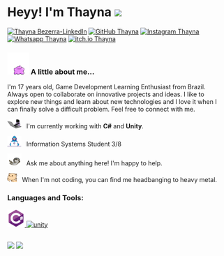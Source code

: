 <h1 align="left">Heyy! I'm Thayna <img src="https://media.giphy.com/media/mGcNjsfWAjY5AEZNw6/giphy.gif" width="60"></h1>

[![Thayna Bezerra-LinkedIn](https://img.shields.io/badge/-thaynabezerra-white?style=flat-square&logo=Linkedin&logoColor=black&link=https://www.linkedin.com/in/thayna-bezerra-a44a23181/)](https://www.linkedin.com/in/thayna-bezerra-a44a23181/)   [![GitHub Thayna](https://img.shields.io/github/followers/thayna-bezerra?label=follow&style=social)](https://github.com/thayna-bezerra)   [![Instagram Thayna](https://img.shields.io/badge/-th.rummer-white?style=flat-square&logo=Instagram&logoColor=black)](https://www.instagram.com/th.rummer/)   [![Whatsapp Thayna](https://img.shields.io/badge/-WhatsApp-white?style=flat-square&logo=whatsapp&logoColor=black)](https://api.whatsapp.com/send?phone=5599984816915)   [![itch.io Thayna](https://img.shields.io/badge/Itch.io-white?style=flat-square&logo=itchdotio&logoColor=black)](https://th-rummer.itch.io) 


<h3 align="left"><img src="https://github.com/thayna-bezerra/thayna-bezerra/blob/main/cute.gif" width="50"> A little about me... </h3>

I'm 17 years old, Game Development Learning Enthusiast from Brazil.
Always open to collaborate on innovative projects and ideas. I like to explore new things and learn about new technologies and I love it when I can finally solve a difficult problem.
	Feel free to connect with me.


<img src="https://github.com/thayna-bezerra/thayna-bezerra/blob/main/cat2.gif" width="32" />&nbsp;&nbsp;&nbsp;I'm currently working with **C#** and **Unity**. <br>

<img src="https://github.com/thayna-bezerra/thayna-bezerra/blob/main/Developer.gif" width="32" />&nbsp;&nbsp;&nbsp;Information Systems Student 3/8 <br>

<img src="https://github.com/thayna-bezerra/thayna-bezerra/blob/main/cat.gif" width="32" />&nbsp;&nbsp;&nbsp;Ask me about anything here! I'm happy to help. <br>

<img src="https://github.com/thayna-bezerra/thayna-bezerra/blob/main/hyperkitty.gif" width="22" />&nbsp;&nbsp;&nbsp;When I'm not coding, you can find me headbanging to heavy metal. <br>



<h3 align="left">Languages and Tools:</h3>
<p align="left"> <a href="https://www.w3schools.com/cs/" target="_blank" rel="noreferrer"> <img src="https://raw.githubusercontent.com/devicons/devicon/master/icons/csharp/csharp-original.svg" alt="csharp" width="40" height="40"/> </a> <a href="https://unity.com/" target="_blank" rel="noreferrer"> <img src="https://www.vectorlogo.zone/logos/unity3d/unity3d-icon.svg" alt="unity" width="40" height="40"/> </a> </p>

##
<div>
  <img height="140cm" align="center" src="https://github-readme-stats.vercel.app/api?username=thayna-bezerra&show_icons=true&hide=contribs,prs&cache_seconds=86400&theme=tokyonight"/>
  <img height="140cm" align="center" src="https://github-readme-stats.vercel.app/api/top-langs/?username=thayna-bezerra&layout=compact&theme=tokyonight"/>
</div>

##
  
  
